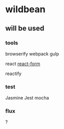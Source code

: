# wildbean

## will be used

### tools
browserify
webpack
gulp

react
[react-form](https://github.com/prometheusresearch/react-forms)

reactify

### test
Jasmine
Jest
mocha

### flux
?


